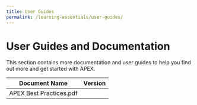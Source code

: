 ```yaml
---
title: User Guides
permalink: /learning-essentials/user-guides/
---
```


# User Guides and Documentation

This section contains more documentation and user guides to help you find out more and get started with APEX.

| Document Name | Version |
| ------------- | ------- |
| APEX Best Practices.pdf |  |

